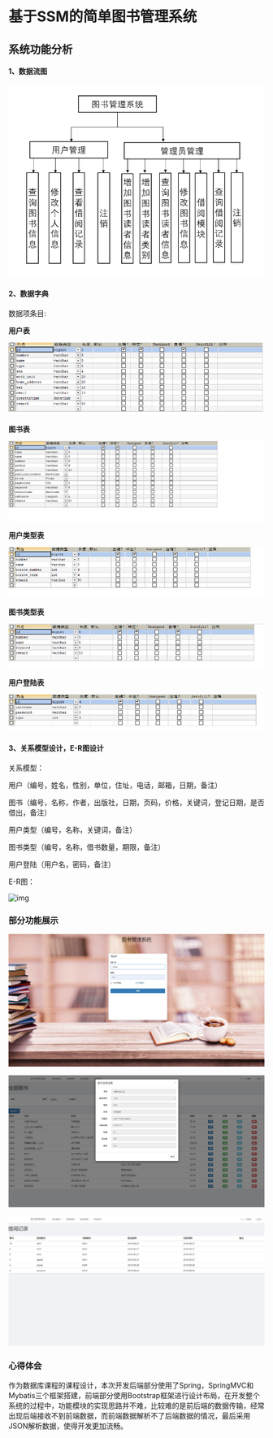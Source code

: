# 基于SSM的简单图书管理系统

## 系统功能分析

#### 1、数据流图

![img](https://github.com/Wong-Jeffung/img-folder/blob/master/library-imgs/%E6%95%B0%E6%8D%AE%E6%B5%81%E5%9B%BE.png)

 

#### 2、数据字典

数据项条目:

**用户表**

![img](https://github.com/Wong-Jeffung/img-folder/blob/master/library-imgs/%E7%94%A8%E6%88%B7%E8%A1%A8.png)

 

 

 

**图书表**

![img](https://github.com/Wong-Jeffung/img-folder/blob/master/library-imgs/%E5%9B%BE%E4%B9%A6%E8%A1%A8.png)

**用户类型表**

![img](https://github.com/Wong-Jeffung/img-folder/blob/master/library-imgs/%E7%94%A8%E6%88%B7%E7%B1%BB%E5%9E%8B%E8%A1%A8.png)

**图书类型表**

![img](https://github.com/Wong-Jeffung/img-folder/blob/master/library-imgs/%E5%9B%BE%E4%B9%A6%E7%B1%BB%E5%9E%8B%E8%A1%A8.png)

**用户登陆表**

![img](https://github.com/Wong-Jeffung/img-folder/blob/master/library-imgs/%E7%94%A8%E6%88%B7%E7%99%BB%E9%99%86%E8%A1%A8.png)

 

#### 3、关系模型设计，E-R图设计

关系模型：

用户（编号，姓名，性别，单位，住址，电话，邮箱，日期，备注）

图书（编号，名称，作者，出版社，日期，页码，价格，关键词，登记日期，是否借出，备注）

用户类型（编号，名称，关键词，备注）

图书类型（编号，名称，借书数量，期限，备注）

用户登陆（用户名，密码，备注）

E-R图：

![img](https://github.com/Wong-Jeffung/img-folder/blob/master/library-imgs/E-R%E5%9B%BE.png)

 

 ### 部分功能展示

![1553007032690](https://github.com/Wong-Jeffung/img-folder/blob/master/library-imgs/%E5%8A%9F%E8%83%BD%E5%B1%95%E7%A4%BA1.jpg)

![1553007000550](https://github.com/Wong-Jeffung/img-folder/blob/master/library-imgs/%E5%8A%9F%E8%83%BD%E5%B1%95%E7%A4%BA2.jpg)

![1553007068017](https://github.com/Wong-Jeffung/img-folder/blob/master/library-imgs/%E5%8A%9F%E8%83%BD%E5%B1%95%E7%A4%BA3.jpg)


### 心得体会

作为数据库课程的课程设计，本次开发后端部分使用了Spring，SpringMVC和Mybatis三个框架搭建，前端部分使用Bootstrap框架进行设计布局，在开发整个系统的过程中，功能模块的实现思路并不难，比较难的是前后端的数据传输，经常出现后端接收不到前端数据，而前端数据解析不了后端数据的情况，最后采用JSON解析数据，使得开发更加流畅。

